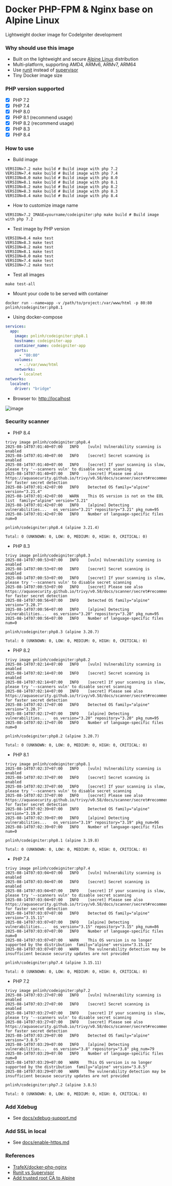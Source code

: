 # Docker PHP-FPM & Nginx base on Alpine Linux

Lightweight docker image for CodeIgniter development

### Why should use this image

- Built on the lightweight and
  secure [Alpine Linux](https://www.alpinelinux.org/) distribution
- Multi-platform, supporting AMD4, ARMv6, ARMv7, ARM64
- Use [runit](http://smarden.org/runit/) instead
  of [supervisor](http://supervisord.org/)
- Tiny Docker image size

### PHP version supported

- [x] PHP 7.2
- [x] PHP 7.4
- [x] PHP 8.0
- [x] PHP 8.1 (recommend usage)
- [x] PHP 8.2 (recommend usage)
- [x] PHP 8.3
- [x] PHP 8.4

### How to use

- Build image

```shell
VERSION=7.2 make build # Build image with php 7.2
VERSION=7.4 make build # Build image with php 7.4
VERSION=8.0 make build # Build image with php 8.0
VERSION=8.1 make build # Build image with php 8.1
VERSION=8.2 make build # Build image with php 8.2
VERSION=8.3 make build # Build image with php 8.3
VERSION=8.4 make build # Build image with php 8.4
```

- How to customize image name

```shell
VERSION=7.2 IMAGE=yourname/codeigniter:php make build # Build image with php 7.2
```

- Test image by PHP version

```shell
VERSION=8.4 make test
VERSION=8.3 make test
VERSION=8.2 make test
VERSION=8.1 make test
VERSION=8.0 make test
VERSION=7.4 make test
VERSION=7.2 make test
```

- Test all images

```shell
make test-all
```

- Mount your code to be served with container

```shell
docker run --name=app -v /path/to/project:/var/www/html -p 80:80 pnlinh/codeigniter:php8.1
```

- Using docker-compose

```yaml
services:
  app:
    image: pnlinh/codeigniter:php8.1
    hostname: codeigniter-app
    container_name: codeigniter-app
    ports:
      - "80:80"
    volumes:
      - .:/var/www/html
    networks:
      - localnet
networks:
  localnet:
    driver: "bridge"
```

- Browser to: [http://localhost](http://localhost)

![image](https://github.com/pnlinh/docker-compose-template/assets/26193890/d26abb82-768c-49b7-b52a-7b5f03029a3c)

### Security scanner

- PHP 8.4

```terminaloutput
trivy image pnlinh/codeigniter:php8.4
2025-08-14T07:01:40+07:00	INFO	[vuln] Vulnerability scanning is enabled
2025-08-14T07:01:40+07:00	INFO	[secret] Secret scanning is enabled
2025-08-14T07:01:40+07:00	INFO	[secret] If your scanning is slow, please try '--scanners vuln' to disable secret scanning
2025-08-14T07:01:40+07:00	INFO	[secret] Please see also https://aquasecurity.github.io/trivy/v0.58/docs/scanner/secret#recommendation for faster secret detection
2025-08-14T07:01:42+07:00	INFO	Detected OS	family="alpine" version="3.21.4"
2025-08-14T07:01:42+07:00	WARN	This OS version is not on the EOL list	family="alpine" version="3.21"
2025-08-14T07:01:42+07:00	INFO	[alpine] Detecting vulnerabilities...	os_version="3.21" repository="3.21" pkg_num=95
2025-08-14T07:01:42+07:00	INFO	Number of language-specific files	num=0

pnlinh/codeigniter:php8.4 (alpine 3.21.4)

Total: 0 (UNKNOWN: 0, LOW: 0, MEDIUM: 0, HIGH: 0, CRITICAL: 0)
```

- PHP 8.3

```terminaloutput
trivy image pnlinh/codeigniter:php8.3
2025-08-14T07:00:53+07:00	INFO	[vuln] Vulnerability scanning is enabled
2025-08-14T07:00:53+07:00	INFO	[secret] Secret scanning is enabled
2025-08-14T07:00:53+07:00	INFO	[secret] If your scanning is slow, please try '--scanners vuln' to disable secret scanning
2025-08-14T07:00:53+07:00	INFO	[secret] Please see also https://aquasecurity.github.io/trivy/v0.58/docs/scanner/secret#recommendation for faster secret detection
2025-08-14T07:00:56+07:00	INFO	Detected OS	family="alpine" version="3.20.7"
2025-08-14T07:00:56+07:00	INFO	[alpine] Detecting vulnerabilities...	os_version="3.20" repository="3.20" pkg_num=95
2025-08-14T07:00:56+07:00	INFO	Number of language-specific files	num=0

pnlinh/codeigniter:php8.3 (alpine 3.20.7)

Total: 0 (UNKNOWN: 0, LOW: 0, MEDIUM: 0, HIGH: 0, CRITICAL: 0)
```

- PHP 8.2

```terminaloutput
trivy image pnlinh/codeigniter:php8.2
2025-08-14T07:02:14+07:00	INFO	[vuln] Vulnerability scanning is enabled
2025-08-14T07:02:14+07:00	INFO	[secret] Secret scanning is enabled
2025-08-14T07:02:14+07:00	INFO	[secret] If your scanning is slow, please try '--scanners vuln' to disable secret scanning
2025-08-14T07:02:14+07:00	INFO	[secret] Please see also https://aquasecurity.github.io/trivy/v0.58/docs/scanner/secret#recommendation for faster secret detection
2025-08-14T07:02:17+07:00	INFO	Detected OS	family="alpine" version="3.20.7"
2025-08-14T07:02:17+07:00	INFO	[alpine] Detecting vulnerabilities...	os_version="3.20" repository="3.20" pkg_num=95
2025-08-14T07:02:17+07:00	INFO	Number of language-specific files	num=0

pnlinh/codeigniter:php8.2 (alpine 3.20.7)

Total: 0 (UNKNOWN: 0, LOW: 0, MEDIUM: 0, HIGH: 0, CRITICAL: 0)
```

- PHP 8.1

```terminaloutput
trivy image pnlinh/codeigniter:php8.1
2025-08-14T07:02:37+07:00	INFO	[vuln] Vulnerability scanning is enabled
2025-08-14T07:02:37+07:00	INFO	[secret] Secret scanning is enabled
2025-08-14T07:02:37+07:00	INFO	[secret] If your scanning is slow, please try '--scanners vuln' to disable secret scanning
2025-08-14T07:02:37+07:00	INFO	[secret] Please see also https://aquasecurity.github.io/trivy/v0.58/docs/scanner/secret#recommendation for faster secret detection
2025-08-14T07:02:39+07:00	INFO	Detected OS	family="alpine" version="3.19.8"
2025-08-14T07:02:39+07:00	INFO	[alpine] Detecting vulnerabilities...	os_version="3.19" repository="3.19" pkg_num=96
2025-08-14T07:02:39+07:00	INFO	Number of language-specific files	num=0

pnlinh/codeigniter:php8.1 (alpine 3.19.8)

Total: 0 (UNKNOWN: 0, LOW: 0, MEDIUM: 0, HIGH: 0, CRITICAL: 0)
```

- PHP 7.4

```terminaloutput
trivy image pnlinh/codeigniter:php7.4
2025-08-14T07:03:04+07:00	INFO	[vuln] Vulnerability scanning is enabled
2025-08-14T07:03:04+07:00	INFO	[secret] Secret scanning is enabled
2025-08-14T07:03:04+07:00	INFO	[secret] If your scanning is slow, please try '--scanners vuln' to disable secret scanning
2025-08-14T07:03:04+07:00	INFO	[secret] Please see also https://aquasecurity.github.io/trivy/v0.58/docs/scanner/secret#recommendation for faster secret detection
2025-08-14T07:03:07+07:00	INFO	Detected OS	family="alpine" version="3.15.11"
2025-08-14T07:03:07+07:00	INFO	[alpine] Detecting vulnerabilities...	os_version="3.15" repository="3.15" pkg_num=86
2025-08-14T07:03:07+07:00	INFO	Number of language-specific files	num=0
2025-08-14T07:03:07+07:00	WARN	This OS version is no longer supported by the distribution	family="alpine" version="3.15.11"
2025-08-14T07:03:07+07:00	WARN	The vulnerability detection may be insufficient because security updates are not provided

pnlinh/codeigniter:php7.4 (alpine 3.15.11)

Total: 0 (UNKNOWN: 0, LOW: 0, MEDIUM: 0, HIGH: 0, CRITICAL: 0)
```

- PHP 7.2

```terminaloutput
trivy image pnlinh/codeigniter:php7.2
2025-08-14T07:03:27+07:00	INFO	[vuln] Vulnerability scanning is enabled
2025-08-14T07:03:27+07:00	INFO	[secret] Secret scanning is enabled
2025-08-14T07:03:27+07:00	INFO	[secret] If your scanning is slow, please try '--scanners vuln' to disable secret scanning
2025-08-14T07:03:27+07:00	INFO	[secret] Please see also https://aquasecurity.github.io/trivy/v0.58/docs/scanner/secret#recommendation for faster secret detection
2025-08-14T07:03:29+07:00	INFO	Detected OS	family="alpine" version="3.8.5"
2025-08-14T07:03:29+07:00	INFO	[alpine] Detecting vulnerabilities...	os_version="3.8" repository="3.8" pkg_num=79
2025-08-14T07:03:29+07:00	INFO	Number of language-specific files	num=0
2025-08-14T07:03:29+07:00	WARN	This OS version is no longer supported by the distribution	family="alpine" version="3.8.5"
2025-08-14T07:03:29+07:00	WARN	The vulnerability detection may be insufficient because security updates are not provided

pnlinh/codeigniter:php7.2 (alpine 3.8.5)

Total: 0 (UNKNOWN: 0, LOW: 0, MEDIUM: 0, HIGH: 0, CRITICAL: 0)
```

### Add Xdebug

- See [docs/xdebug-support.md](docs/xdebug-support.md)

### Add SSL in local

- See [docs/enable-https.md](docs/enable-https.md)

### References

- [TrafeX/docker-php-nginx](https://github.com/TrafeX/docker-php-nginx)
- [Runit vs Supervisor](https://bolshov.online/docker/2020/11/18/runit-vs-supervisor)
- [Add trusted root CA to Alpine](https://stackoverflow.com/questions/67231714/how-to-add-trusted-root-ca-to-docker-alpine/67232164#67232164)
